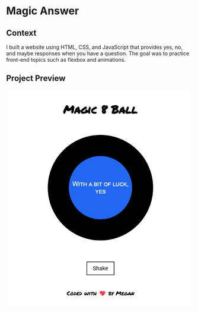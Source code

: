 # Magic Answer

## Context

I built a website using HTML, CSS, and JavaScript that provides yes, no, and maybe responses when you have a question. The goal was to practice front-end topics such as flexbox and animations.

## Project Preview

![Website Screenshot](images/projectPhoto.png)
